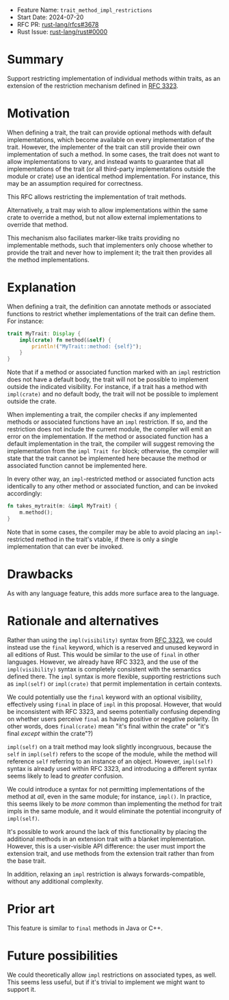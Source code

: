 - Feature Name: `trait_method_impl_restrictions`
- Start Date: 2024-07-20
- RFC PR: [rust-lang/rfcs#3678](https://github.com/rust-lang/rfcs/pull/3678)
- Rust Issue: [rust-lang/rust#0000](https://github.com/rust-lang/rust/issues/0000)

# Summary
[summary]: #summary

Support restricting implementation of individual methods within traits, as an
extension of the restriction mechanism defined in
[RFC 3323](https://rust-lang.github.io/rfcs/3323-restrictions.html).

# Motivation
[motivation]: #motivation

When defining a trait, the trait can provide optional methods with default
implementations, which become available on every implementation of the trait.
However, the implementer of the trait can still provide their own
implementation of such a method. In some cases, the trait does not want to
allow implementations to vary, and instead wants to guarantee that all
implementations of the trait (or all third-party implementations outside the
module or crate) use an identical method implementation. For instance, this may
be an assumption required for correctness.

This RFC allows restricting the implementation of trait methods.

Alternatively, a trait may wish to allow implementations within the same crate
to override a method, but not allow external implementations to override that
method.

This mechanism also faciliates marker-like traits providing no implementable
methods, such that implementers only choose whether to provide the trait and
never how to implement it; the trait then provides all the method
implementations.

# Explanation
[explanation]: #explanation

When defining a trait, the definition can annotate methods or associated
functions to restrict whether implementations of the trait can define them. For
instance:

```rust
trait MyTrait: Display {
    impl(crate) fn method(&self) {
        println!("MyTrait::method: {self}");
    }
}
```

Note that if a method or associated function marked with an `impl` restriction
does not have a default body, the trait will not be possible to implement
outside the indicated visibility. For instance, if a trait has a method with
`impl(crate)` and no default body, the trait will not be possible to implement
outside the crate.

When implementing a trait, the compiler checks if any implemented methods or
associated functions have an `impl` restriction. If so, and the restriction
does not include the current module, the compiler will emit an error on the
implementation. If the method or associated function has a default
implementation in the trait, the compiler will suggest removing the
implementation from the `impl Trait for` block; otherwise, the compiler will
state that the trait cannot be implemented here because the method or
associated function cannot be implemented here.

In every other way, an `impl`-restricted method or associated function acts
identically to any other method or associated function, and can be invoked
accordingly:

```rust
fn takes_mytrait(m: &impl MyTrait) {
    m.method();
}
```

Note that in some cases, the compiler may be able to avoid placing an
`impl`-restricted method in the trait's vtable, if there is only a single
implementation that can ever be invoked.

# Drawbacks
[drawbacks]: #drawbacks

As with any language feature, this adds more surface area to the language.

# Rationale and alternatives
[rationale-and-alternatives]: #rationale-and-alternatives

Rather than using the `impl(visibility)` syntax from
[RFC 3323](https://rust-lang.github.io/rfcs/3323-restrictions.html), we could
instead use the `final` keyword, which is a reserved and unused keyword in all
editions of Rust. This would be similar to the use of `final` in other
languages. However, we already have RFC 3323, and the use of the
`impl(visibility)` syntax is completely consistent with the semantics defined
there. The `impl` syntax is more flexible, supporting restrictions such as
`impl(self)` or `impl(crate)` that permit implementation in certain contexts.

We could potentially use the `final` keyword with an optional visibility,
effectively using `final` in place of `impl` in this proposal. However, that
would be inconsistent with RFC 3323, and seems potentially confusing depending
on whether users perceive `final` as having positive or negative polarity. (In
other words, does `final(crate)` mean "it's final within the crate" or "it's
final *except* within the crate"?)

`impl(self)` on a trait method may look slightly incongruous, because the
`self` in `impl(self)` refers to the scope of the module, while the method will
reference `self` referring to an instance of an object. However, `impl(self)`
syntax is already used within RFC 3323, and introducing a different syntax
seems likely to lead to *greater* confusion.

We could introduce a syntax for not permitting implementations of the method at
*all*, even in the same module; for instance, `impl()`. In practice, this seems
likely to be *more* common than implementing the method for trait impls in the
same module, and it would eliminate the potential incongruity of `impl(self)`.

It's possible to work around the lack of this functionality by placing the
additional methods in an extension trait with a blanket implementation.
However, this is a user-visible API difference: the user must import the
extension trait, and use methods from the extension trait rather than from the
base trait.

In addition, relaxing an `impl` restriction is always forwards-compatible,
without any additional complexity.

# Prior art
[prior-art]: #prior-art

This feature is similar to `final` methods in Java or C++.

# Future possibilities
[future-possibilities]: #future-possibilities

We could theoretically allow `impl` restrictions on associated types, as well.
This seems less useful, but if it's trivial to implement we might want to
support it.
